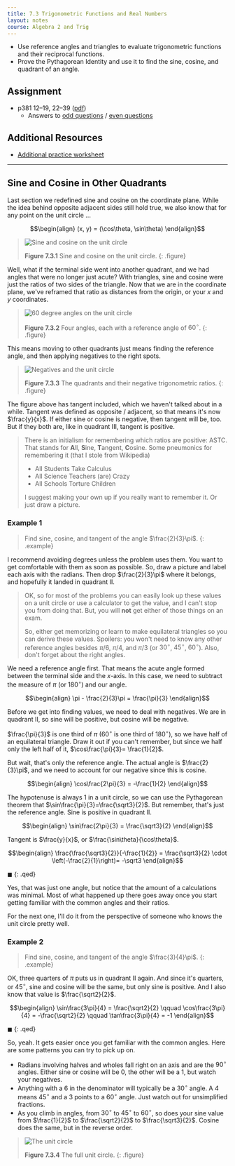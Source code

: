 ```yaml
---
title: 7.3 Trigonometric Functions and Real Numbers
layout: notes
course: Algebra 2 and Trig
---
```


- Use reference angles and triangles to evaluate trigonometric functions and their reciprocal functions.
- Prove the Pythagorean Identity and use it to find the sine, cosine, and quadrant of an angle.

## Assignment

- p381 12–19, 22–39 ([pdf](./pdf/alg2-practice-0703.pdf))
  - Answers to [odd questions](../misc/alg2-odd-answers.pdf) / [even questions](../misc/alg2-even-answers.pdf)

## Additional Resources

- [Additional practice worksheet](./pdf/alg2-add-practice-0703.pdf)

---

## Sine and Cosine in Other Quadrants

Last section we redefined sine and cosine on the coordinate plane. While the idea behind opposite adjacent sides still hold true, we also know that for any point on the unit circle ...

$$\begin{align}
(x, y) = (\cos\theta, \sin\theta)
\end{align}$$

> ![Sine and cosine on the unit circle](./img/7-3-unit-circle-sine-cosine.gif)
>
> **Figure 7.3.1** Sine and cosine on the unit circle.
{: .figure}

Well, what if the terminal side went into another quadrant, and we had angles that were no longer just acute? With triangles, sine and cosine were just the ratios of two sides of the triangle. Now that we are in the coordinate plane, we've reframed that ratio as distances from the origin, or your $x$ and $y$ coordinates.

> ![60 degree angles on the unit circle](./img/7-3-60-degrees.jpg)
>
> **Figure 7.3.2** Four angles, each with a reference angle of $60^\circ$.
{: .figure}

This means moving to other quadrants just means finding the reference angle, and then applying negatives to the right spots.

> ![Negatives and the unit circle](./img/7-3-unit-circle-negatives.png)
>
> **Figure 7.3.3** The quadrants and their negative trigonometric ratios.
{: .figure}

The figure above has tangent included, which we haven't talked about in a while. Tangent was defined as opposite / adjacent, so that means it's now $\frac{y}{x}$. If either sine or cosine is negative, then tangent will be, too. But if they both are, like in quadrant III, tangent is positive.

> There is an initialism for remembering which ratios are positive: ASTC. That stands for **A**ll, **S**ine, **T**angent, **C**osine. Some pneumonics for remembering it (that I stole from Wikipedia)
>
> - All Students Take Calculus
> - All Science Teachers (are) Crazy
> - All Schools Torture Children
>
> I suggest making your own up if you really want to remember it. Or just draw a picture.

### Example 1

> Find sine, cosine, and tangent of the angle $\frac{2}{3}\pi$.
{: .example}

I recommend avoiding degrees unless the problem uses them. You want to get comfortable with them as soon as possible. So, draw a picture and label each axis with the radians. Then drop $\frac{2}{3}\pi$ where it belongs, and hopefully it landed in quadrant II.

> OK, so for most of the problems you can easily look up these values on a unit circle or use a calculator to get the value, and I can't stop you from doing that. But, you will **not** get either of those things on an exam.
>
> So, either get memorizing or learn to make equilateral triangles so you can derive these values. Spoilers: you won't need to know any other reference angles besides $\pi/6$, $\pi/4$, and $\pi/3$ (or $30^\circ$, $45^\circ$, $60^\circ$). Also, don't forget about the right angles.

We need a reference angle first. That means the acute angle formed between the terminal side and the $x$-axis. In this case, we need to subtract the measure of $\pi$ (or $180^\circ$) and our angle.

$$\begin{align}
\pi - \frac{2}{3}\pi = \frac{\pi}{3}
\end{align}$$

Before we get into finding values, we need to deal with negatives. We are in quadrant II, so sine will be positive, but cosine will be negative.

$\frac{\pi}{3}$ is one third of $\pi$ ($60^\circ$ is one third of $180^\circ$), so we have half of an equilateral triangle. Draw it out if you can't remember, but since we half only the left half of it, $\cos\frac{\pi}{3}= \frac{1}{2}$.

But wait, that's only the reference angle. The actual angle is $\frac{2}{3}\pi$, and we need to account for our negative since this is cosine.

$$\begin{align}
\cos\frac{2\pi}{3} = -\frac{1}{2}
\end{align}$$

The hypotenuse is always $1$ in a unit circle, so we can use the Pythagorean theorem that $\sin\frac{\pi}{3}=\frac{\sqrt3}{2}$. But remember, that's just the reference angle. Sine is positive in quadrant II.

$$\begin{align}
\sin\frac{2\pi}{3} = \frac{\sqrt3}{2}
\end{align}$$


Tangent is $\frac{y}{x}$, or $\frac{\sin\theta}{\cos\theta}$.

$$\begin{align}
\frac{\frac{\sqrt3}{2}}{-\frac{1}{2}} = \frac{\sqrt3}{2} \cdot \left(-\frac{2}{1}\right)= -\sqrt3
\end{align}$$

$\blacksquare$
{: .qed}

Yes, that was just one angle, but notice that the amount of a calculations was minimal. Most of what happened up there goes away once you start getting familiar with the common angles and their ratios.

For the next one, I'll do it from the perspective of someone who knows the unit circle pretty well.

### Example 2
> Find sine, cosine, and tangent of the angle $\frac{3}{4}\pi$.
{: .example}

OK, three quarters of $\pi$ puts us in quadrant II again. And since it's quarters, or $45^\circ$, sine and cosine will be the same, but only sine is positive. And I also know that value is $\frac{\sqrt2}{2}$.

$$\begin{align}
\sin\frac{3\pi}{4} = \frac{\sqrt2}{2} \qquad
\cos\frac{3\pi}{4} = -\frac{\sqrt2}{2} \qquad
\tan\frac{3\pi}{4} = -1
\end{align}$$

$\blacksquare$
{: .qed}

So, yeah. It gets easier once you get familiar with the common angles. Here are some patterns you can try to pick up on.

- Radians involving halves and wholes fall right on an axis and are the $90^\circ$ angles. Either sine or cosine will be $0$, the other will be a $1$, but watch your negatives.
- Anything with a $6$ in the denominator will typically be a $30^\circ$ angle. A $4$ means $45^\circ$ and a $3$ points to a $60^\circ$ angle. Just watch out for unsimplified fractions.
- As you climb in angles, from $30^\circ$ to $45^\circ$ to $60^\circ$, so does your sine value from $\frac{1}{2}$ to $\frac{\sqrt2}{2}$ to $\frac{\sqrt3}{2}$. Cosine does the same, but in the reverse order.

> ![The unit circle](./img/7-3-unit-circle.png)
>
> **Figure 7.3.4** The full unit circle.
{: .figure}
